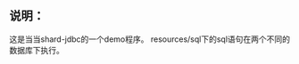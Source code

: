 说明：
--------------------------------------
这是当当shard-jdbc的一个demo程序。
resources/sql下的sql语句在两个不同的数据库下执行。

